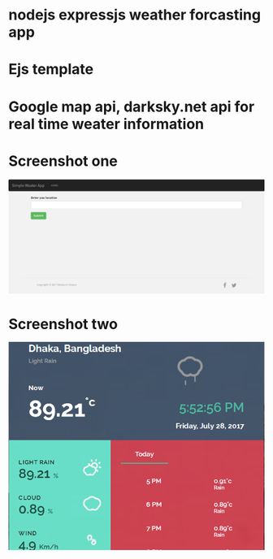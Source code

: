 # nodejs expressjs weather forcasting app

# Ejs template

# Google map api, darksky.net api for real time weater information

# Screenshot one
![Alt text](/one.png?raw=true "One")

# Screenshot two
![Alt text](/two.png?raw=true "Two")
